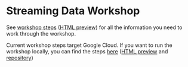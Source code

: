 # Streaming Data Workshop

See
[workshop steps](workshop-steps/workshop.html) 
([HTML preview](http://htmlpreview.github.io/?https://github.com/infinispan-demos/streaming-data-workshop/blob/master/workshop-steps/workshop.html))
for all the information you need to work through the workshop.

Current workshop steps target Google Cloud.
If you want to run the workshop locally, you can find the steps
[here](https://github.com/infinispan-demos/streaming-data-workshop/blob/codemotion-madrid-17/workshop-steps/workshop.html)
([HTML preview](http://htmlpreview.github.io/?https://github.com/infinispan-demos/streaming-data-workshop/blob/codemotion-madrid-17/workshop-steps/workshop.html)
and [repository](https://github.com/infinispan-demos/streaming-data-workshop/tree/codemotion-madrid-17))
